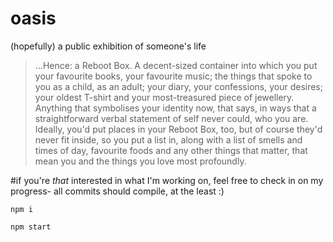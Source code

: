 # oasis
(hopefully) a public exhibition of someone's life

>...Hence: a Reboot Box. A decent-sized container into which you put your favourite books, your favourite music; the things that spoke to you as a child, as an adult; your diary, your confessions, your desires; your oldest T-shirt and your most-treasured piece of jewellery. Anything that symbolises your identity now, that says, in ways that a straightforward verbal statement of self never could, who you are. Ideally, you'd put places in your Reboot Box, too, but of course they'd never fit inside, so you put a list in, along with a list of smells and times of day, favourite foods and any other things that matter, that mean you and the things you love most profoundly.

#if you're *that* interested in what I'm working on, feel free to check in on my progress- all commits should compile, at the least :)

`npm i`

`npm start`
